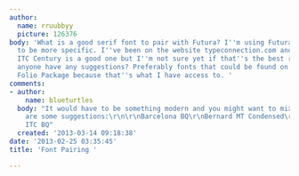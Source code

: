```yaml
---
author:
  name: rruubbyy
  picture: 126376
body: 'What is a good serif font to pair with Futura? I''m using Futura Std Heavy/Bold
  to be more specific. I''ve been on the website typeconnection.com and it says that
  ITC Century is a good one but I''m not sure yet if that''s the best right now. Does
  anyone have any suggestions? Preferably fonts that could be found on the Adobe Font
  Folio Package because that''s what I have access to. '
comments:
- author:
    name: blueturtles
  body: "It would have to be something modern and you might want to mix weights. Here
    are some suggestions:\r\n\r\nBarcelona BQ\r\nBernard MT Condensed\r\nCheltenham
    ITC BQ"
  created: '2013-03-14 09:18:38'
date: '2013-02-25 03:35:45'
title: 'Font Pairing '

---
```

